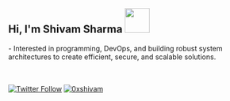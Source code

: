 <h2> Hi, I'm Shivam Sharma <img src="https://media.giphy.com/media/ZECV5BL5Y6aM1M4Szj/giphy.gif" width="50"></h2>
<i></i> - Interested in programming, DevOps, and building robust system architectures to create efficient, secure, and scalable solutions.
<br>
<br>
<br>

[![Twitter Follow](https://img.shields.io/twitter/follow/0xshivam?style=social)](https://twitter.com/0xshivam) <a href="https://linkedin.com/in/0xshivam" target="blank"><img src="https://img.shields.io/badge/%400xshivam-%40?style=flat&logo=linkedin&logoColor=blue&label=Follow&labelColor=white&color=white&link=https%3A%2F%2Fwww.linkedin.com%2Fin%2F0xshivam" alt="0xshivam"/></a>


